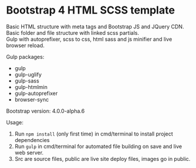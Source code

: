 # Bootstrap 4 HTML SCSS template

Basic HTML structure with meta tags and Bootstrap JS and JQuery CDN.  
Basic folder and file structure with linked scss partials.  
Gulp with autoprefixer, scss to css, html sass and js minifier and live browser reload.  

Gulp packages:
* gulp
* gulp-uglify
* gulp-sass
* gulp-htmlmin
* gulp-autoprefixer
* browser-sync

Bootstrap version: 4.0.0-alpha.6

Usage:
1. Run `npm install` (only first time) in cmd/terminal to install project dependencies
2. Run `gulp` in cmd/terminal for automated file building on save and live web server.
3. Src are source files, public are live site deploy files, images go in public.
